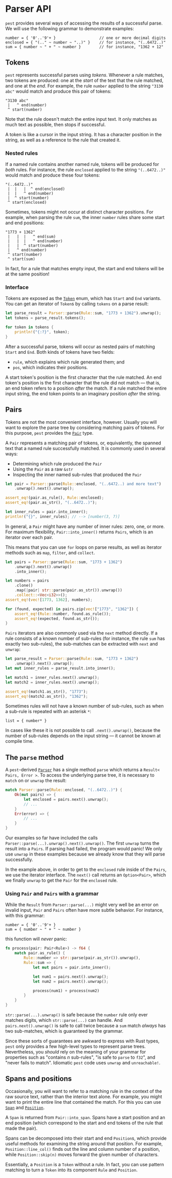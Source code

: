 # Parser API

`pest` provides several ways of accessing the results of a successful parse. We
will use the following grammar to demonstrate examples:

```
number = { '0'..'9'+ }                   // one or more decimal digits
enclosed = { "(.." ~ number ~ "..)" }    // for instance, "(..6472..)"
sum = { number ~ " + " ~ number }        // for instance, "1362 + 12"
```

## Tokens

`pest` represents successful parses using *tokens*. Whenever a rule matches,
two tokens are produced: one at the *start* of the text that the rule matched,
and one at the *end*. For example, the rule `number` applied to the string
`"3130 abc"` would match and produce this pair of tokens:

```
"3130 abc"
 |   ^ end(number)
 ^ start(number)
```

Note that the rule doesn't match the entire input text. It only matches as much
text as possible, then stops if successful.

A token is like a cursor in the input string. It has a character position in
the string, as well as a reference to the rule that created it.

### Nested rules

If a named rule contains another named rule, tokens will be produced for *both*
rules. For instance, the rule `enclosed` applied to the string `"(..6472..)"`
would match and produce these four tokens:

```
"(..6472..)"
 |  |   |  ^ end(enclosed)
 |  |   ^ end(number)
 |  ^ start(number)
 ^ start(enclosed)
```

Sometimes, tokens might not occur at distinct character positions. For example,
when parsing the rule `sum`, the inner `number` rules share some start and end
positions:

```
"1773 + 1362"
 |   |  |   ^ end(sum)
 |   |  |   ^ end(number)
 |   |  ^ start(number)
 |   ^ end(number)
 ^ start(number)
 ^ start(sum)
```

In fact, for a rule that matches empty input, the start and end tokens will be
at the same position!

### Interface

Tokens are exposed as the [`Token`] enum, which has `Start` and `End` variants.
You can get an iterator of `Token`s by calling `tokens` on a parse result:

```rust
let parse_result = Parser::parse(Rule::sum, "1773 + 1362").unwrap();
let tokens = parse_result.tokens();

for token in tokens {
    println!("{:?}", token);
}
```

After a successful parse, tokens will occur as nested pairs of matching `Start`
and `End`. Both kinds of tokens have two fields:

- `rule`, which explains which rule generated them; and
- `pos`, which indicates their positions.

A start token's position is the first character that the rule matched. An end
token's position is the first character that the rule did not match &mdash;
that is, an end token refers to a position *after* the match. If a rule matched
the entire input string, the end token points to an imaginary position *after*
the string.

## Pairs

Tokens are not the most convenient interface, however. Usually you will want to
explore the parse tree by considering matching pairs of tokens. For this
purpose, `pest` provides the [`Pair`] type.

A `Pair` represents a matching pair of tokens, or, equivalently, the spanned
text that a named rule successfully matched. It is commonly used in several
ways:

- Determining which rule produced the `Pair`
- Using the `Pair` as a raw `&str`
- Inspecting the inner named sub-rules that produced the `Pair`

```rust
let pair = Parser::parse(Rule::enclosed, "(..6472..) and more text")
    .unwrap().next().unwrap();

assert_eq!(pair.as_rule(), Rule::enclosed);
assert_eq!(pair.as_str(), "(..6472..)");

let inner_rules = pair.into_inner();
println!("{}", inner_rules); // --> [number(3, 7)]
```

In general, a `Pair` might have any number of inner rules: zero, one, or more.
For maximum flexibility, `Pair::into_inner()` returns `Pairs`, which is an
iterator over each pair.

This means that you can use `for` loops on parse results, as well as iterator
methods such as `map`, `filter`, and `collect`.

```rust
let pairs = Parser::parse(Rule::sum, "1773 + 1362")
    .unwrap().next().unwrap()
    .into_inner();

let numbers = pairs
    .clone()
    .map(|pair| str::parse(pair.as_str()).unwrap())
    .collect::<Vec<i32>>();
assert_eq!(vec![1773, 1362], numbers);

for (found, expected) in pairs.zip(vec!["1773", "1362"]) {
    assert_eq!(Rule::number, found.as_rule());
    assert_eq!(expected, found.as_str());
}
```

`Pairs` iterators are also commonly used via the `next` method directly. If a
rule consists of a known number of sub-rules (for instance, the rule `sum` has
exactly two sub-rules), the sub-matches can be extracted with `next` and
`unwrap`:

```rust
let parse_result = Parser::parse(Rule::sum, "1773 + 1362")
    .unwrap().next().unwrap();
let mut inner_rules = parse_result.into_inner();

let match1 = inner_rules.next().unwrap();
let match2 = inner_rules.next().unwrap();

assert_eq!(match1.as_str(), "1773");
assert_eq!(match2.as_str(), "1362");
```

Sometimes rules will not have a known number of sub-rules, such as when a
sub-rule is repeated with an asterisk `*`:

```
list = { number* }
```

In cases like these it is not possible to call `.next().unwrap()`, because the
number of sub-rules depends on the input string &mdash; it cannot be known at
compile time.

## The `parse` method

A `pest`-derived [`Parser`] has a single method `parse` which returns a
`Result< Pairs, Error >`. To access the underlying parse tree, it is necessary
to `match` on or `unwrap` the result:

```rust
match Parser::parse(Rule::enclosed, "(..6472..)") {
    Ok(mut pairs) => {
        let enclosed = pairs.next().unwrap();
        // ...
    }
    Err(error) => {
        // ...
    }
}
```

Our examples so far have included the calls
`Parser::parse(...).unwrap().next().unwrap()`. The first `unwrap` turns the
result into a `Pairs`. If parsing had failed, the program would panic! We only
use `unwrap` in these examples because we already know that they will parse
successfully.

In the example above, in order to get to the `enclosed` rule inside of the
`Pairs`, we use the iterator interface. The `next()` call returns an
`Option<Pair>`, which we finally `unwrap` to get the `Pair` for the `enclosed`
rule.

### Using `Pair` and `Pairs` with a grammar

While the `Result` from `Parser::parse(...)` might very well be an error on
invalid input, `Pair` and `Pairs` often have more subtle behavior. For
instance, with this grammar:

```
number = { '0'..'9'+ }
sum = { number ~ " + " ~ number }
```

this function will *never* panic:

```rust
fn process(pair: Pair<Rule>) -> f64 {
    match pair.as_rule() {
        Rule::number => str::parse(pair.as_str()).unwrap(),
        Rule::sum => {
            let mut pairs = pair.into_inner();

            let num1 = pairs.next().unwrap();
            let num2 = pairs.next().unwrap();

            process(num1) + process(num2)
        }
    }
}
```

`str::parse(...).unwrap()` is safe because the `number` rule only ever matches
digits, which `str::parse(...)` can handle. And `pairs.next().unwrap()` is safe
to call twice because a `sum` match *always* has two sub-matches, which is
guaranteed by the grammar.

Since these sorts of guarantees are awkward to express with Rust types, `pest`
only provides a few high-level types to represent parse trees. Nevertheless,
you *should* rely on the meaning of your grammar for properties such as
"contains *n* sub-rules", "is safe to `parse` to `f32`", and "never fails to
match". Idiomatic `pest` code uses `unwrap` and `unreachable!`.

## Spans and positions

Occasionally, you will want to refer to a matching rule in the context of the
raw source text, rather than the interior text alone. For example, you might
want to print the entire line that contained the match. For this you can use
[`Span`] and [`Position`].

A `Span` is returned from `Pair::into_span`. Spans have a start position and an
end position (which correspond to the start and end tokens of the rule that
made the pair).

Spans can be decomposed into their start and end `Position`s, which provide
useful methods for examining the string around that position. For example,
`Position::line_col()` finds out the line and column number of a position,
while `Position::skip(n)` moves forward the given number of characters.

Essentially, a `Position` is a `Token` without a rule. In fact, you can use
pattern matching to turn a `Token` into its component `Rule` and `Position`.

[`Token`]: https://docs.rs/pest/1.0/pest/enum.Token.html
[`Pair`]: https://docs.rs/pest/1.0/pest/iterators/struct.Pair.html
[`Parser`]: https://docs.rs/pest/1.0/pest/trait.Parser.html
[`Span`]: https://docs.rs/pest/1.0/pest/struct.Span.html
[`Position`]: https://docs.rs/pest/1.0/pest/struct.Position.html
